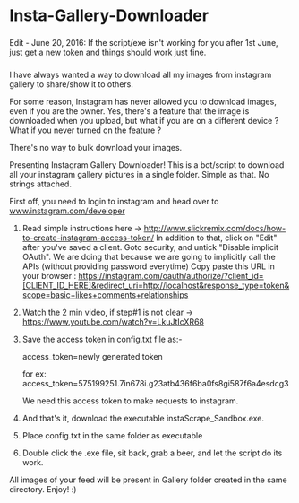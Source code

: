 # Insta-Gallery-Downloader

###
Edit - June 20, 2016: If the script/exe isn't working for you after 1st June, just get a new token and things should work just fine.
###

I have always wanted a way to download all my images from instagram gallery to share/show it to others.

For some reason, Instagram has never allowed you to download images, even if you are the owner.
Yes, there's a feature that the image is downloaded when you upload, but what if you are on a different device ?
What if you never turned on the feature ?

There's no way to bulk download your images.

Presenting Instagram Gallery Downloader!
This is a bot/script to download all your instagram gallery pictures in a single folder. Simple as that. No strings attached.

First off, you need to login to instagram and head over to www.instagram.com/developer 

1) Read simple instructions here -> http://www.slickremix.com/docs/how-to-create-instagram-access-token/
   In addition to that, click on "Edit" after you've saved a client. Goto security, and untick "Disable implicit OAuth".
   We are doing that because we are going to implicitly call the APIs (without providing password everytime)
   Copy paste this URL in your browser :
   https://instagram.com/oauth/authorize/?client_id=[CLIENT_ID_HERE]&redirect_uri=http://localhost&response_type=token&scope=basic+likes+comments+relationships

2) Watch the 2 min video, if step#1 is not clear -> https://www.youtube.com/watch?v=LkuJtIcXR68

3) Save the access token in config.txt file as:-

   access_token=newly generated token

   for ex:
   access_token=575199251.7in678i.g23atb436f6ba0fs8gi587f6a4esdcg3

   We need this access token to make requests to instagram.

4) And that's it, download the executable instaScrape_Sandbox.exe.

5) Place config.txt in the same folder as executable

6) Double click the .exe file, sit back, grab a beer, and let the script do its work.

All images of your feed will be present in Gallery folder created in the same directory.
Enjoy! :)

